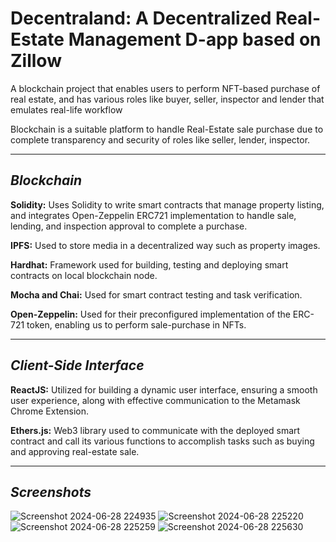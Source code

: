 # Decentraland: A Decentralized Real-Estate Management D-app based on Zillow

A blockchain project that enables users to perform NFT-based purchase of real estate, and has various roles like buyer, seller, inspector and lender that emulates real-life workflow

Blockchain is a suitable platform to handle Real-Estate sale purchase due to complete transparency and security of roles like seller, lender, inspector.

***
## *Blockchain*

**Solidity:** Uses Solidity to write smart contracts that manage property listing, and integrates Open-Zeppelin ERC721 implementation to handle sale, lending, and inspection approval to complete a purchase.

**IPFS:** Used to store media in a decentralized way such as property images.

**Hardhat:** Framework used for building, testing and deploying smart contracts on local blockchain node.

**Mocha and Chai:** Used for smart contract testing and task verification.

**Open-Zeppelin:** Used for their preconfigured implementation of the ERC-721 token, enabling us to perform sale-purchase in NFTs.

***
## *Client-Side Interface*

**ReactJS:** Utilized for building a dynamic user interface, ensuring a smooth user experience, along with effective communication to the Metamask Chrome Extension.

**Ethers.js:** Web3 library used to communicate with the deployed smart contract and call its various functions to accomplish tasks such as buying and approving real-estate sale.

***

## *Screenshots*
![Screenshot 2024-06-28 224935](https://github.com/sdivjot/Decentraland/assets/124669605/d0f32bcb-c025-425a-af56-0b921cd9c186)
![Screenshot 2024-06-28 225220](https://github.com/sdivjot/Decentraland/assets/124669605/a3b70d8e-737f-4b98-88da-a6a25b1f50f6)
![Screenshot 2024-06-28 225259](https://github.com/sdivjot/Decentraland/assets/124669605/2513b865-e872-421d-9781-ab8d8a6abadb)
![Screenshot 2024-06-28 225630](https://github.com/sdivjot/Decentraland/assets/124669605/313fc64c-b023-44b5-a0a4-bb291f12225f)
